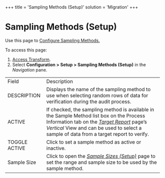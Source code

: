 +++
title = 'Sampling Methods (Setup)'
solution = 'Migration'
+++

# Sampling Methods (Setup)

<div class="use">

Use this page to [Configure Sampling
Methods.](../Config/Configure_Sampling_Methods.htm)

</div>

To access this page:

1.  [Access Transform](../Config/Access_Transform.htm).
2.  Select **Configuration \> Setup \> Sampling Methods (Setup)** in the
    *Navigation* pane.

|               |                                                                                                                                                                                                                                                            |
| ------------- | ---------------------------------------------------------------------------------------------------------------------------------------------------------------------------------------------------------------------------------------------------------- |
| Field         | Description                                                                                                                                                                                                                                                |
| DESCRIPTION   | Displays the name of the sampling method to use when selecting random rows of data for verification during the audit process.                                                                                                                              |
| ACTIVE        | If checked, the sampling method is available in the Sample Method list box on the Process Information tab on the *[Target Report](Target_Reports_H.htm)* page’s *Vertical* View and can be used to select a sample of data from a target report to verify. |
| TOGGLE ACTIVE | Click to set a sample method as active or inactive.                                                                                                                                                                                                        |
| Sample Size   | Click to open the *[Sample Sizes (Setup)](Sample_Sizes_Setup.htm)* page to set the range and sample size to be used by the sample method.                                                                                                                  |
